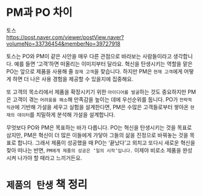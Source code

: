 # PM과 PO 차이

토스  
https://post.naver.com/viewer/postView.naver?volumeNo=33736454&memberNo=39727918

토스는 PO와 PM이 같은 사안을 매우 다른 관점으로 바라보는 사람들이라고 생각합니다. 예를 들면 ‘고객’하면 떠올리는 이미지부터 달라요. 혁신을 탄생시키는 역할을 맡은 PO는 앞으로 제품을 사용해 줄 `잠재 고객`을 찾습니다. 하지만 PM은 `현재 고객`에게 어떻게 하면 더 나은 사용 경험을 제공할 수 있을지에 집중해요.

또 고객의 목소리에서 제품을 확장시키기 위한 `아이디어를 발굴`하는 것도 중요하지만 PM은 고객이 겪는 `어려움을 해소`해 만족감을 높이는 데에 우선순위를 둡니다. PO가 `전략적 직관`에 기반해 가설을 세우고 실험을 설계한다면, PM은 수많은 고객들로부터 쌓아온 `현재의 데이터`를 치밀하게 분석해 가설을 설계합니다.

무엇보다 PO와 PM은 목표하는 바가 다릅니다. PO는 혁신을 탄생시키는 것을 목표로 삼지만, PM은 혁신이 더 많은 이들에게 가닿아 그들의 삶을 진정으로 바꿔놓는 것을 목표로 합니다. 그래서 제품이 성공했을 때 PO는 ‘끝났다’고 외치고 또다시 새로운 혁신을 찾아 떠나는 반면, `PM에게 제품의 성공은 ‘일의 시작’입니다.` 이제야 비로소 제품을 완성시켜 나가야 할 때라고 느끼거든요.

# `제품의 탄생` 책 정리


